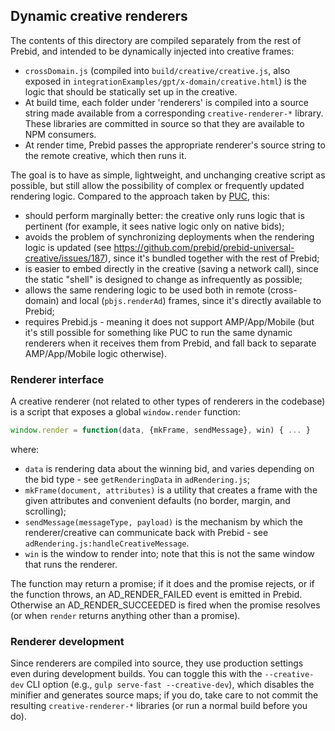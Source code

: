 ## Dynamic creative renderers

The contents of this directory are compiled separately from the rest of Prebid, and intended to be dynamically injected 
into creative frames:

- `crossDomain.js` (compiled into `build/creative/creative.js`, also exposed in `integrationExamples/gpt/x-domain/creative.html`)
   is the logic that should be statically set up in the creative. 
- At build time, each folder under 'renderers' is compiled into a source string made available from a corresponding
`creative-renderer-*` library. These libraries are committed in source so that they are available to NPM consumers. 
- At render time, Prebid passes the appropriate renderer's source string to the remote creative, which then runs it.

The goal is to have as simple, lightweight, and unchanging creative script as possible, but still allow the possibility
of complex or frequently updated rendering logic. Compared to the approach taken by [PUC](https://github.com/prebid/prebid-universal-creative), this:

- should perform marginally better: the creative only runs logic that is pertinent (for example, it sees native logic only on native bids);
- avoids the problem of synchronizing deployments when the rendering logic is updated (see https://github.com/prebid/prebid-universal-creative/issues/187), since it's bundled together with the rest of Prebid;
- is easier to embed directly in the creative (saving a network call), since the static "shell" is designed to change as infrequently as possible;
- allows the same rendering logic to be used both in remote (cross-domain) and local (`pbjs.renderAd`) frames, since it's directly available to Prebid; 
- requires Prebid.js - meaning it does not support AMP/App/Mobile (but it's still possible for something like PUC to run the same dynamic renderers
  when it receives them from Prebid, and fall back to separate AMP/App/Mobile logic otherwise).

### Renderer interface

A creative renderer (not related to other types of renderers in the codebase) is a script that exposes a global `window.render` function:

```javascript
window.render = function(data, {mkFrame, sendMessage}, win) { ... }
```

where:

 - `data` is rendering data about the winning bid, and varies depending on the bid type - see `getRenderingData` in `adRendering.js`;
 - `mkFrame(document, attributes)` is a utility that creates a frame with the given attributes and convenient defaults (no border, margin, and scrolling);
 - `sendMessage(messageType, payload)` is the mechanism by which the renderer/creative can communicate back with Prebid - see `adRendering.js:handleCreativeMessage`.
 - `win` is the window to render into; note that this is not the same window that runs the renderer.
 
The function may return a promise; if it does and the promise rejects, or if the function throws, an AD_RENDER_FAILED event is emitted in Prebid. Otherwise an AD_RENDER_SUCCEEDED is fired 
when the promise resolves (or when `render` returns anything other than a promise).

### Renderer development

Since renderers are compiled into source, they use production settings even during development builds. You can toggle this with 
the `--creative-dev` CLI option (e.g., `gulp serve-fast --creative-dev`), which disables the minifier and generates source maps; if you do, take care 
to not commit the resulting `creative-renderer-*` libraries (or run a normal build before you do).
